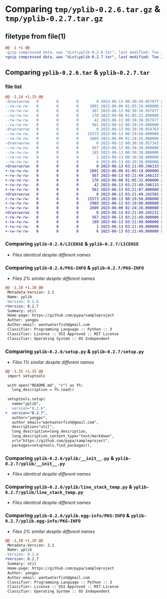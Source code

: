 # Comparing `tmp/yplib-0.2.6.tar.gz` & `tmp/yplib-0.2.7.tar.gz`

## filetype from file(1)

```diff
@@ -1 +1 @@
-gzip compressed data, was "dist\yplib-0.2.6.tar", last modified: Tue Jun 13 00:30:38 2023, max compression
+gzip compressed data, was "dist\yplib-0.2.7.tar", last modified: Tue Jun 13 03:21:49 2023, max compression
```

## Comparing `yplib-0.2.6.tar` & `yplib-0.2.7.tar`

### file list

```diff
@@ -1,14 +1,15 @@
-drwxrwxrwx   0        0        0        0 2023-06-13 00:30:38.957977 yplib-0.2.6/
--rw-rw-rw-   0        0        0     1091 2023-06-08 01:05:18.000000 yplib-0.2.6/LICENSE
--rw-rw-rw-   0        0        0      567 2023-06-13 00:30:38.957977 yplib-0.2.6/PKG-INFO
--rw-rw-rw-   0        0        0      178 2023-06-08 01:05:32.000000 yplib-0.2.6/README.md
--rw-rw-rw-   0        0        0       42 2023-06-13 00:30:38.957977 yplib-0.2.6/setup.cfg
--rw-rw-rw-   0        0        0      561 2023-06-13 00:30:19.000000 yplib-0.2.6/setup.py
-drwxrwxrwx   0        0        0        0 2023-06-13 00:30:38.954763 yplib-0.2.6/yplib/
--rw-rw-rw-   0        0        0    15573 2023-06-13 00:29:50.000000 yplib-0.2.6/yplib/__init__.py
--rw-rw-rw-   0        0        0     2609 2023-06-09 02:24:26.000000 yplib-0.2.6/yplib/line_stack_temp.py
-drwxrwxrwx   0        0        0        0 2023-06-13 00:30:38.957343 yplib-0.2.6/yplib.egg-info/
--rw-rw-rw-   0        0        0      567 2023-06-13 00:30:38.000000 yplib-0.2.6/yplib.egg-info/PKG-INFO
--rw-rw-rw-   0        0        0      185 2023-06-13 00:30:38.000000 yplib-0.2.6/yplib.egg-info/SOURCES.txt
--rw-rw-rw-   0        0        0        1 2023-06-13 00:30:38.000000 yplib-0.2.6/yplib.egg-info/dependency_links.txt
--rw-rw-rw-   0        0        0        6 2023-06-13 00:30:38.000000 yplib-0.2.6/yplib.egg-info/top_level.txt
+drwxrwxrwx   0        0        0        0 2023-06-13 03:21:49.346133 yplib-0.2.7/
+-rw-rw-rw-   0        0        0     1091 2023-06-08 01:05:18.000000 yplib-0.2.7/LICENSE
+-rw-rw-rw-   0        0        0      567 2023-06-13 03:21:49.346133 yplib-0.2.7/PKG-INFO
+-rw-rw-rw-   0        0        0      178 2023-06-08 01:05:32.000000 yplib-0.2.7/README.md
+-rw-rw-rw-   0        0        0       42 2023-06-13 03:21:49.346133 yplib-0.2.7/setup.cfg
+-rw-rw-rw-   0        0        0      561 2023-06-13 03:21:07.000000 yplib-0.2.7/setup.py
+drwxrwxrwx   0        0        0        0 2023-06-13 03:21:49.342583 yplib-0.2.7/yplib/
+-rw-rw-rw-   0        0        0    15573 2023-06-13 00:29:50.000000 yplib-0.2.7/yplib/__init__.py
+-rw-rw-rw-   0        0        0     2989 2023-06-13 03:19:00.000000 yplib-0.2.7/yplib/file.py
+-rw-rw-rw-   0        0        0     2609 2023-06-09 02:24:26.000000 yplib-0.2.7/yplib/line_stack_temp.py
+drwxrwxrwx   0        0        0        0 2023-06-13 03:21:49.345212 yplib-0.2.7/yplib.egg-info/
+-rw-rw-rw-   0        0        0      567 2023-06-13 03:21:49.000000 yplib-0.2.7/yplib.egg-info/PKG-INFO
+-rw-rw-rw-   0        0        0      199 2023-06-13 03:21:49.000000 yplib-0.2.7/yplib.egg-info/SOURCES.txt
+-rw-rw-rw-   0        0        0        1 2023-06-13 03:21:49.000000 yplib-0.2.7/yplib.egg-info/dependency_links.txt
+-rw-rw-rw-   0        0        0        6 2023-06-13 03:21:49.000000 yplib-0.2.7/yplib.egg-info/top_level.txt
```

### Comparing `yplib-0.2.6/LICENSE` & `yplib-0.2.7/LICENSE`

 * *Files identical despite different names*

### Comparing `yplib-0.2.6/PKG-INFO` & `yplib-0.2.7/PKG-INFO`

 * *Files 2% similar despite different names*

```diff
@@ -1,10 +1,10 @@
 Metadata-Version: 2.1
 Name: yplib
-Version: 0.2.6
+Version: 0.2.7
 Summary: util
 Home-page: https://github.com/pypa/sampleproject
 Author: yangpu
 Author-email: wantwaterfish@gmail.com
 Classifier: Programming Language :: Python :: 3
 Classifier: License :: OSI Approved :: MIT License
 Classifier: Operating System :: OS Independent
```

### Comparing `yplib-0.2.6/setup.py` & `yplib-0.2.7/setup.py`

 * *Files 1% similar despite different names*

```diff
@@ -1,15 +1,15 @@
 import setuptools
 
 with open("README.md", "r") as fh:
   long_description = fh.read()
 
 setuptools.setup(
   name="yplib",
-  version="0.2.6",
+  version="0.2.7",
   author="yangpu",
   author_email="wantwaterfish@gmail.com",
   description="util",
   long_description=long_description,
   long_description_content_type="text/markdown",
   url="https://github.com/pypa/sampleproject",
   packages=setuptools.find_packages(),
```

### Comparing `yplib-0.2.6/yplib/__init__.py` & `yplib-0.2.7/yplib/__init__.py`

 * *Files identical despite different names*

### Comparing `yplib-0.2.6/yplib/line_stack_temp.py` & `yplib-0.2.7/yplib/line_stack_temp.py`

 * *Files identical despite different names*

### Comparing `yplib-0.2.6/yplib.egg-info/PKG-INFO` & `yplib-0.2.7/yplib.egg-info/PKG-INFO`

 * *Files 2% similar despite different names*

```diff
@@ -1,10 +1,10 @@
 Metadata-Version: 2.1
 Name: yplib
-Version: 0.2.6
+Version: 0.2.7
 Summary: util
 Home-page: https://github.com/pypa/sampleproject
 Author: yangpu
 Author-email: wantwaterfish@gmail.com
 Classifier: Programming Language :: Python :: 3
 Classifier: License :: OSI Approved :: MIT License
 Classifier: Operating System :: OS Independent
```

